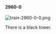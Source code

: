 #### 2960-0
![train-2960-0-0.png](https://github.com/lil-lab/nlvr/raw/master/nlvr/train/images/20/train-2960-0-0.png "train-2960-0-0.png")

There is a black tower.